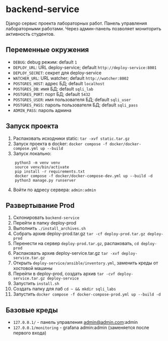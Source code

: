 # backend-service
Django сервис проекта лабораторных работ. Панель управления лабораторными работами. 
Через админ-панель позволяет мониторить активность студентов. 


## Переменные окружения
- `DEBUG`: debug режим: default `1`
- `DEPLOY_URL`: URL deploy-service; default `http://deploy-service:8001`
- `DEPLOY_SECRET`: секрет для deploy-service
- `WATCHER_URL`: URL watcher; default `http://watcher:8002`
- `POSTGRES_HOST`: адрес БД; default `localhost`
- `POSTGRES_DB`: имя БД; default `sqli_lab`
- `POSTGRES_PORT`: порт БД; default `5432`
- `POSTGRES_USER`: имя пользователя БД; default `sqli_user`
- `POSTGRES_PASS`: пароль пользователя БД; default `sqli_pass`
- `ADMIN_PASS`: пароль админа


## Запуск проекта 
1. Распаковать исходники static: `tar -xvf static.tar.gz`
2. Запуск проекта в docker: `docker compose -f docker/docker-compose.yml up --build `
3. Запуск локально:

```shell
    python3 -m venv venv
    source venv/bin/activate
    pip install -r requirements.txt
    docker compose -f docker/docker-compose-dev.yml up --build -d
    python3 manage.py runserver
```

4. Войти по адресу сервера: `admin:admin`

## Развертывание Prod
1. Склонировать `backend-service`
2. Перейти в папку deploy-prod
3. Выполнить `./install_archives.sh`
4. Собрать архив deploy-prod.tar.gz `tar -cf deploy-prod.tar.gz deploy-prod`
5. Перенести на сервер `deploy-prod.tar.gz`, распаковать, `cd deploy-prod`
6. Распаковать архив deploy-service.tar.gz `tar -xvf deploy-service.tar.gz` 
7. Открыть `deploy-service/ansible/inventory.yml`, заменить креды от хостовой машины
8. Перейти в deploy-prod, создать архив `tar -cvf deploy-service.tar.gz deploy-service`
9. Запустить `install.sh`
10. Создать папку для лаб `cd ~ && mkdir sqli_labs`
11. Запустить `docker compose -f docker-compose-prod.yml up --build -d`

## Базовые креды 
- `127.0.0.1/` - панель управления admin@admin.com:admin
- `127.0.0.1/monitoring` - grafana admin:admin (заменяется после первого входа)

